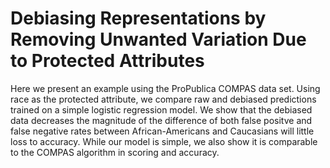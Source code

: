 # Debiasing Representations by Removing Unwanted Variation Due to Protected Attributes

Here we present an example using the ProPublica COMPAS data set. Using race as the protected attribute, we compare raw and debiased predictions trained on a simple logistic regression model. We show that the debiased data decreases the magnitude of the difference of both false positve and false negative rates between African-Americans and Caucasians will little loss to accuracy. While our model is simple, we also show it is comparable to the COMPAS algorithm in scoring and accuracy.  
